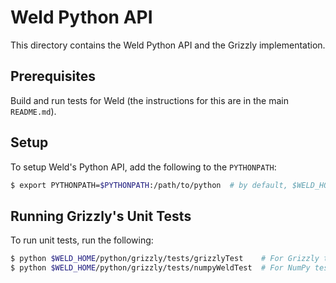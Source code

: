 # Weld Python API

This directory contains the Weld Python API and the Grizzly implementation.

## Prerequisites

Build and run tests for Weld (the instructions for this are in the main `README.md`).

## Setup

To setup Weld's Python API, add the following to the `PYTHONPATH`:
```bash
$ export PYTHONPATH=$PYTHONPATH:/path/to/python  # by default, $WELD_HOME/python
```
## Running Grizzly's Unit Tests

To run unit tests, run the following:

```bash
$ python $WELD_HOME/python/grizzly/tests/grizzlyTest    # For Grizzly tests
$ python $WELD_HOME/python/grizzly/tests/numpyWeldTest  # For NumPy tests
```

